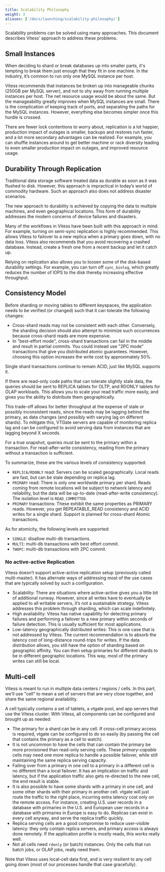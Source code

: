 ```yaml
---
title: Scalability Philosophy
weight: 3 
aliases: ['/docs/launching/scalability-philosophy/']
---
```


Scalability problems can be solved using many approaches. This document describes Vitess' approach to address these problems.

## Small Instances

When deciding to shard or break databases up into smaller parts, it's tempting to break them just enough that they fit in one machine. In the industry, it’s common to run only one MySQL instance per host.

Vitess recommends that instances be broken up into manageable chunks (250GB per MySQL server), and not to shy away from running multiple instances per host. The net resource usage would be about the same. But the manageability greatly improves when MySQL instances are small. There is the complication of keeping track of ports, and separating the paths for the MySQL instances. However, everything else becomes simpler once this hurdle is crossed.

There are fewer lock contentions to worry about, replication is a lot happier, production impact of outages is smaller, backups and restores run faster, and a lot more secondary advantages can be realized. For example, you can shuffle instances around to get better machine or rack diversity leading to even smaller production impact on outages, and improved resource usage.

## Durability Through Replication

Traditional data storage software treated data as durable as soon as it was flushed to disk. However, this approach is impractical in today’s world of commodity hardware. Such an approach also does not address disaster scenarios.

The new approach to durability is achieved by copying the data to multiple machines, and even geographical locations. This form of durability addresses the modern concerns of device failures and disasters.

Many of the workflows in Vitess have been built with this approach in mind. For example, turning on semi-sync replication is highly recommended. This allows Vitess to failover to a new replica when a primary goes down, with no data loss. Vitess also recommends that you avoid recovering a crashed database. Instead, create a fresh one from a recent backup and let it catch up.

Relying on replication also allows you to loosen some of the disk-based durability settings. For example, you can turn off `sync_binlog`, which greatly reduces the number of IOPS to the disk thereby increasing effective throughput.

## Consistency Model

Before sharding or moving tables to different keyspaces, the application needs to be verified (or changed) such that it can tolerate the following changes:

* Cross-shard reads may not be consistent with each other. Conversely, the sharding decision should also attempt to minimize such occurrences because cross-shard reads are more expensive.
* In "best-effort mode", cross-shard transactions can fail in the middle and result in partial commits. You could instead use "2PC mode" transactions that give you distributed atomic guarantees. However, choosing this option increases the write cost by approximately 50%.

Single shard transactions continue to remain ACID, just like MySQL supports it.

If there are read-only code paths that can tolerate slightly stale data, the queries should be sent to REPLICA tablets for OLTP, and RDONLY tablets for OLAP workloads. This allows you to scale your read traffic more easily, and gives you the ability to distribute them geographically.

This trade-off allows for better throughput at the expense of stale or possibly inconsistent reads, since the reads may be lagging behind the primary, as data changes (and possibly with varying lag on different shards). To mitigate this, VTGate servers are capable of monitoring replica lag and can be configured to avoid serving data from instances that are lagging beyond X seconds.

For a true snapshot, queries must be sent to the primary within a transaction. For read-after-write consistency, reading from the primary without a transaction is sufficient.

To summarize, these are the various levels of consistency supported:

* `REPLICA/RDONLY` read: Servers can be scaled geographically. Local reads are fast, but can be stale depending on replica lag.
* `PRIMARY` read: There is only one worldwide primary per shard. Reads coming from remote locations will be subject to network latency and reliability, but the data will be up-to-date (read-after-write consistency). The isolation level is `READ_COMMITTED`.
* `PRIMARY` transactions: These exhibit the same properties as PRIMARY reads. However, you get REPEATABLE_READ consistency and ACID writes for a single shard. Support is planned for cross-shard Atomic transactions.

As for atomicity, the following levels are supported:

* `SINGLE`: disallow multi-db transactions.
* `MULTI`: multi-db transactions with best effort commit.
* `TWOPC`: multi-db transactions with 2PC commit.

### No active-active Replication

Vitess doesn’t support active-active replication setup (previously called multi-master). It has alternate ways of addressing most of the use cases that are typically solved by such a configuration.

* Scalability: There are situations where active-active gives you a little bit of additional runway. However, since all writes have to eventually be applied to all writable servers, it’s not a sustainable strategy. Vitess addresses this problem through sharding, which can scale indefinitely.
* High availability: Vitess has native capability for detecting primary failures and performing a failover to a new primary within seconds of failure detection. This is usually sufficient for most applications.
* Low-latency geographically distributed writes: This is one case that is not addressed by Vitess. The current recommendation is to absorb the latency cost of long-distance round-trips for writes. If the data distribution allows, you still have the option of sharding based on geographic affinity. You can then setup primaries for different shards to be in different geographic locations. This way, most of the primary writes can still be local.

## Multi-cell

Vitess is meant to run in multiple data centers / regions / cells. In this part, we'll use "cell" to mean a set of servers that are very close together, and share the same regional availability.

A cell typically contains a set of tablets, a vtgate pool, and app servers that use the Vitess cluster. With Vitess, all components can be configured and brought up as needed:

* The primary for a shard can be in any cell. If cross-cell primary access is required, vtgate can be configured to do so easily (by passing the cell that contains the primary as a cell to watch).
* It is not uncommon to have the cells that can contain the primary be more provisioned than read-only serving cells. These *primary-capable* cells may need one more replica to handle a possible failover, while still maintaining the same replica serving capacity.
* Failing over from a primary in one cell to a primary in a different cell is no different than a local failover. It has an implication on traffic and latency, but if the application traffic also gets re-directed to the new cell, the end result is stable.
* It is also possible to have some shards with a primary in one cell, and some other shards with their primary in another cell. vtgate will just route the traffic to the right place, incurring extra latency cost only on the remote access. For instance, creating U.S. user records in a database with primaries in the U.S. and European user records in a database with primaries in Europe is easy to do. Replicas can exist in every cell anyway, and serve the replica traffic quickly.
* Replica serving cells are a good compromise to reduce user-visible latency: they only contain replica servers, and primary access is always done remotely. If the application profile is mostly reads, this works really well.
* Not all cells need `rdonly` (or batch) instances. Only the cells that run batch jobs, or OLAP jobs, really need them.

Note that Vitess uses local-cell data first, and is very resilient to any cell going down (most of our processes handle that case gracefully).
